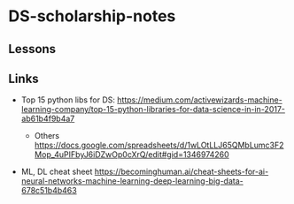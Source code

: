 # DS-scholarship-notes

## Lessons

## Links 
- Top 15 python libs for DS: https://medium.com/activewizards-machine-learning-company/top-15-python-libraries-for-data-science-in-in-2017-ab61b4f9b4a7
  - Others https://docs.google.com/spreadsheets/d/1wLOtLLJ65QMbLumc3F2Mop_4uPIFbyJ6iDZwOp0cXrQ/edit#gid=1346974260

- ML, DL cheat sheet https://becominghuman.ai/cheat-sheets-for-ai-neural-networks-machine-learning-deep-learning-big-data-678c51b4b463
